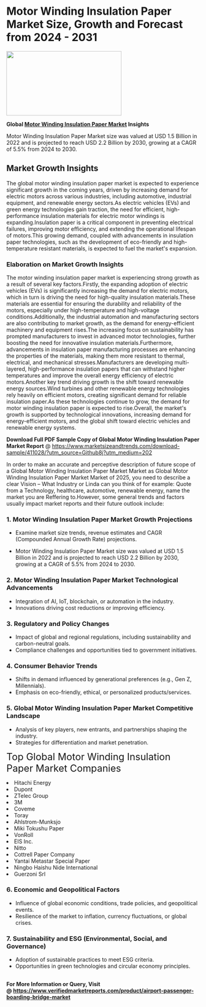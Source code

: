<H1>Motor Winding Insulation Paper Market Size, Growth and Forecast from 2024 - 2031</H1><img class="aligncenter size-medium wp-image-584254" src="https://thirdeyenews.in/wp-content/uploads/2024/09/Global-Market-Research-300x168.jpeg" alt="" width="300" height="168" /><p><strong>Global&nbsp;<a href="https://www.marketsizeandtrends.com/download-sample/411028/?utm_source=Github8j?utm_medium=202">Motor Winding Insulation Paper Market</a> Insights</strong></p><p>Motor Winding Insulation Paper Market size was valued at USD 1.5 Billion in 2022 and is projected to reach USD 2.2 Billion by 2030, growing at a CAGR of 5.5% from 2024 to 2030.</p><p><h2>Market Growth Insights</h2> The global motor winding insulation paper market is expected to experience significant growth in the coming years, driven by increasing demand for electric motors across various industries, including automotive, industrial equipment, and renewable energy sectors.As electric vehicles (EVs) and green energy technologies gain traction, the need for efficient, high-performance insulation materials for electric motor windings is expanding.Insulation paper is a critical component in preventing electrical failures, improving motor efficiency, and extending the operational lifespan of motors.This growing demand, coupled with advancements in insulation paper technologies, such as the development of eco-friendly and high-temperature resistant materials, is expected to fuel the market's expansion. <h3>Elaboration on Market Growth Insights</h3> The motor winding insulation paper market is experiencing strong growth as a result of several key factors.Firstly, the expanding adoption of electric vehicles (EVs) is significantly increasing the demand for electric motors, which in turn is driving the need for high-quality insulation materials.These materials are essential for ensuring the durability and reliability of the motors, especially under high-temperature and high-voltage conditions.Additionally, the industrial automation and manufacturing sectors are also contributing to market growth, as the demand for energy-efficient machinery and equipment rises.The increasing focus on sustainability has prompted manufacturers to invest in advanced motor technologies, further boosting the need for innovative insulation materials.Furthermore, advancements in insulation paper manufacturing processes are enhancing the properties of the materials, making them more resistant to thermal, electrical, and mechanical stresses.Manufacturers are developing multi-layered, high-performance insulation papers that can withstand higher temperatures and improve the overall energy efficiency of electric motors.Another key trend driving growth is the shift toward renewable energy sources.Wind turbines and other renewable energy technologies rely heavily on efficient motors, creating significant demand for reliable insulation paper.As these technologies continue to grow, the demand for motor winding insulation paper is expected to rise.Overall, the market's growth is supported by technological innovations, increasing demand for energy-efficient motors, and the global shift toward electric vehicles and renewable energy systems.</p><p><span class=""><strong>Download Full PDF Sample Copy of Global Motor Winding Insulation Paper Market Report</strong> @ <a href="https://www.marketsizeandtrends.com/download-sample/411028/?utm_source=Github8j?utm_medium=202" target="_blank">https://www.marketsizeandtrends.com/download-sample/411028/?utm_source=Github8j?utm_medium=202</a></span></p><p>In order to make an accurate and perceptive description of future scope of a Global&nbsp;Motor Winding Insulation Paper Market Market as Global&nbsp;Motor Winding Insulation Paper Market Market of 2025, you need to describe a clear Vision &ndash; What Industry or Linda can you think of for example: Quote from a Technology, healthcare, automotive, renewable energy, name the market you are Reffering to.However, some general trends and factors usually impact market reports and their future outlook include:</p><h3>1.&nbsp;<strong>Motor Winding Insulation Paper Market Growth Projections</strong></h3><ul><li>Examine market size trends, revenue estimates and CAGR (Compounded Annual Growth Rate) projections.</li><li><p>Motor Winding Insulation Paper Market size was valued at USD 1.5 Billion in 2022 and is projected to reach USD 2.2 Billion by 2030, growing at a CAGR of 5.5% from 2024 to 2030.</p></li></ul><h3>2.&nbsp;<strong>Motor Winding Insulation Paper Market Technological Advancements</strong></h3><ul><li>Integration of AI, IoT, blockchain, or automation in the industry.</li><li>Innovations driving cost reductions or improving efficiency.</li></ul><h3>3.&nbsp;<strong>Regulatory and Policy Changes</strong></h3><ul><li>Impact of global and regional regulations, including sustainability and carbon-neutral goals.</li><li>Compliance challenges and opportunities tied to government initiatives.</li></ul><h3>4.&nbsp;<strong>Consumer Behavior Trends</strong></h3><ul><li>Shifts in demand influenced by generational preferences (e.g., Gen Z, Millennials).</li><li>Emphasis on eco-friendly, ethical, or personalized products/services.</li></ul><h3>5.&nbsp;<strong>Global Motor Winding Insulation Paper Market Competitive Landscape</strong></h3><ul><li>Analysis of key players, new entrants, and partnerships shaping the industry.</li><li>Strategies for differentiation and market penetration.</li></ul><p data-pm-slice="1 1 []"><span style="color: inherit; font-family: inherit; font-size: 25px;">Top Global Motor Winding Insulation Paper Market Companies</span></p><div class="" data-test-id=""><p><li>Hitachi Energy</li><li> Dupont</li><li> ZTelec Group</li><li> 3M</li><li> Coveme</li><li> Toray</li><li> Ahlstrom-Munksjo</li><li> Miki Tokushu Paper</li><li> VonRoll</li><li> EIS Inc.</li><li> Nitto</li><li> Cottrell Paper Company</li><li> Yantai Metastar Special Paper</li><li> Ningbo Haishu Nide International</li><li> Guerzoni Srl</li></p></div><h3>6.&nbsp;<strong>Economic and Geopolitical Factors</strong></h3><ul><li>Influence of global economic conditions, trade policies, and geopolitical events.</li><li>Resilience of the market to inflation, currency fluctuations, or global crises.</li></ul><h3>7.&nbsp;<strong>Sustainability and ESG (Environmental, Social, and Governance)</strong></h3><ul><li>Adoption of sustainable practices to meet ESG criteria.</li><li>Opportunities in green technologies and circular economy principles.</li></ul><h2><strong style="font-size: 14px;">For More Information or Query, Visit @&nbsp;</strong><a style="background-color: #ffffff; font-size: 14px;" href="https://www.marketsizeandtrends.com/report/motor-winding-insulation-paper-market/" target="_blank">https://www.verifiedmarketreports.com/product/airport-passenger-boarding-bridge-market</a></h2>